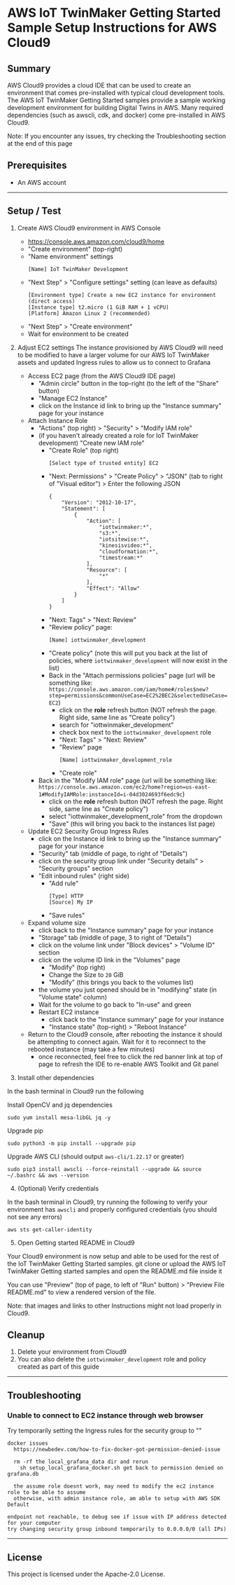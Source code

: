 # AWS IoT TwinMaker Getting Started Sample Setup Instructions for AWS Cloud9

## Summary

AWS Cloud9 provides a cloud IDE that can be used to create an environment that comes pre-installed with typical cloud development tools. The AWS IoT TwinMaker Getting Started samples provide a sample working development environment for building Digital Twins in AWS. Many required dependencies (such as awscli, cdk, and docker) come pre-installed in AWS Cloud9.

Note: If you encounter any issues, try checking the Troubleshooting section at the end of this page

## Prerequisites

* An AWS account

---

## Setup / Test

1. Create AWS Cloud9 environment in AWS Console
    - https://console.aws.amazon.com/cloud9/home
    - "Create environment" (top-right)
    - "Name environment" settings
        ```
        [Name] IoT TwinMaker Development
        ```
    - "Next Step" > "Configure settings" setting (can leave as defaults)
        ```
        [Environment type] Create a new EC2 instance for environment (direct access)
        [Instance type] t2.micro (1 GiB RAM + 1 vCPU)
        [Platform] Amazon Linux 2 (recommended)
        ```
    - "Next Step" > "Create environment"
    - Wait for environment to be created
2. Adjust EC2 settings
    The instance provisioned by AWS Cloud9 will need to be modified to have a larger volume for our AWS IoT TwinMaker assets and updated Ingress rules to allow us to connect to Grafana

    - Access EC2 page (from the AWS Cloud9 IDE page)
        - "Admin circle" button in the top-right (to the left of the "Share" button)
        - "Manage EC2 Instance"
        - click on the Instance id link to bring up the "Instance summary" page for your instance
    - Attach Instance Role
        - "Actions" (top right) > "Security" > "Modify IAM role"
        - (if you haven't already created a role for IoT TwinMaker development) "Create new IAM role"
            - "Create Role" (top right)
                ```
                [Select type of trusted entity] EC2
                ```
            - "Next: Permissions" > "Create Policy" > "JSON" (tab to right of "Visual editor") > Enter the following JSON
                ```
                {
                    "Version": "2012-10-17",
                    "Statement": [
                        {
                            "Action": [
                                "iottwinmaker:*",
                                "s3:*",
                                "iotsitewise:*",
                                "kinesisvideo:*",
                                "cloudformation:*",
                                "timestream:*"
                            ],
                            "Resource": [
                                "*"
                            ],
                            "Effect": "Allow"
                        }
                    ]
                }
                ```
            - "Next: Tags" > "Next: Review"
            - "Review policy" page:
              ```
              [Name] iottwinmaker_development
              ```
            - "Create policy" (note this will put you back at the list of policies, where `iottwinmaker_development` will now exist in the list)
            - Back in the "Attach permissions policies" page (url will be something like: `https://console.aws.amazon.com/iam/home#/roles$new?step=permissions&commonUseCase=EC2%2BEC2&selectedUseCase=EC2`)
                - click on the **role** refresh button (NOT refresh the page. Right side, same line as "Create policy")
                - search for "iottwinmaker_development"
                - check box next to the `iottwinmaker_development` role
                - "Next: Tags" > "Next: Review"
                - "Review" page
                    ```
                    [Name] iottwinmaker_development_role
                    ```
                - "Create role"
        - Back in the "Modify IAM role" page (url will be something like: `https://console.aws.amazon.com/ec2/home?region=us-east-1#ModifyIAMRole:instanceId=i-04d3024693f6edc9c`)
            - click on the **role** refresh button (NOT refresh the page. Right side, same line as "Create policy")
            - select "iottwinmaker_development_role" from the dropdown
            - "Save" (this will bring you back to the instances list page)
    - Update EC2 Security Group Ingress Rules
        - click on the Instance id link to bring up the "Instance summary" page for your instance
        - "Security" tab (middle of page, to right of "Details")
        - click on the security group link under "Security details" > "Security groups" section
        - "Edit inbound rules" (right side)
            - "Add rule"
                ```
                [Type] HTTP
                [Source] My IP
                ```
            - "Save rules"
    - Expand volume size
        - click back to the "Instance summary" page for your instance
        - "Storage" tab (middle of page, 3 to right of "Details")
        - click on the volume link under "Block devices" > "Volume ID" section
        - click on the volume ID link in the "Volumes" page
            - "Modify" (top right)
            - Change the Size to `20` GiB
            - "Modify" (this brings you back to the volumes list)
        - the volume you just opened should be in "modifying" state (in "Volume state" column)
        - Wait for the volume to go back to "In-use" and green
        - Restart EC2 instance
            - click back to the "Instance summary" page for your instance
            - "Instance state" (top-right) > "Reboot Instance"
    - Return to the Cloud9 console, after rebooting the instance it should be attempting to connect again. Wait for it to reconnect to the rebooted instance (may take a few minutes)
        - once reconnected, feel free to click the red banner link at top of page to refresh the IDE to re-enable AWS Toolkit and Git panel

3. Install other dependencies

  In the bash terminal in Cloud9 run the following

  Install OpenCV and jq dependencies

  ```
  sudo yum install mesa-libGL jq -y
  ```
  
  Upgrade pip
  
  ```
  sudo python3 -m pip install --upgrade pip
  ```

  Upgrade AWS CLI (should output `aws-cli/1.22.17` or greater)

  ```
  sudo pip3 install awscli --force-reinstall --upgrade && source ~/.bashrc && aws --version
  ```

4. (Optional) Verify credentials

  In the bash terminal in Cloud9, try running the following to verify your environment has `awscli` and properly configured credentials (you should not see any errors)

  ```
  aws sts get-caller-identity
  ```

5. Open Getting started README in Cloud9

  Your Cloud9 environment is now setup and able to be used for the rest of the IoT TwinMaker Getting Started samples. git clone or upload the AWS IoT TwinMaker Getting started samples and open the README.md file inside it

  You can use "Preview" (top of page, to left of "Run" button) > "Preview File README.md" to view a rendered version of the file.

  Note: that images and links to other Instructions might not load properly in Cloud9.

## Cleanup

  1. Delete your environment from Cloud9
  2. You can also delete the `iottwinmaker_development` role and policy created as part of this guide

---

## Troubleshooting

### Unable to connect to EC2 instance through web browser

Try temporarily setting the Ingress rules for the security group to ""
```
docker issues
  https://newbedev.com/how-to-fix-docker-got-permission-denied-issue 

  rm -rf the local_grafana_data dir and rerun
    sh setup_local_grafana_docker.sh get back to permission denied on grafana.db

  the assume role doesnt work, may need to modify the ec2 instance role to be able to assume
  otherwise, with admin instance role, am able to setup with AWS SDK Default

endpoint not reachable, to debug see if issue with IP address detected for your computer
try changing security group inbound temporarily to 0.0.0.0/0 (all IPs)
```

---

## License

This project is licensed under the Apache-2.0 License.